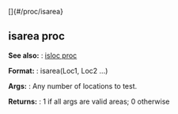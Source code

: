 []{#/proc/isarea}
## isarea proc
**See also:**
:   [isloc proc](#/proc/isloc)
<!-- -->
**Format:**
:   isarea(Loc1, Loc2 \...)
<!-- -->
**Args:**
:   Any number of locations to test.
<!-- -->
**Returns:**
:   1 if all args are valid areas; 0 otherwise